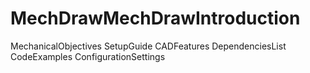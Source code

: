 # MechDrawMechDrawIntroduction
MechanicalObjectives
SetupGuide
CADFeatures
DependenciesList
CodeExamples
ConfigurationSettings
